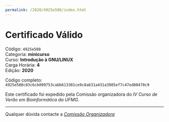 ```yaml
---
permalink: /2020/4925e508/index.html
---
```


# Certificado Válido

Código: `4925e508`<br>
Categoria: **minicurso**<br>
Curso: **Introdução à GNU/LINUX**<br>
Carga Horária: **4**<br>
Edição: **2020**<br>


Código completo: `4925e508c03c6cb099753cabb613301ce9c8a631a431a3985ef7c47ed80470c9`


Este certificado foi expedido pela Comissão organizadora do *IV Curso de Verão em Bioinformática da UFMG*.

----

Qualquer dúvida contacte a [_Comissão Organizadora_](<mailto:cursobioinfoufmg@gmail.com$subject=[Certificados]>)

